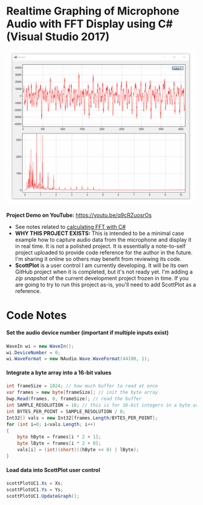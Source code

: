 # Realtime Graphing of Microphone Audio with FFT Display using C# (Visual Studio 2017)

![](demo.gif)

**Project Demo on YouTube:** https://youtu.be/q9cRZuosrOs
* See notes related to [calculating FFT with C#](/notes/FFT.md)
* **WHY THIS PROJECT EXISTS:** This is intended to be a minimal case example how to capture audio data from the microphone and display it in real time. It is not a polished project. It is essentially a note-to-self project uploaded to provide code reference for the author in the future. I'm sharing it online so others may benefit from reviewing its code.
* **ScottPlot** is a user control I am currently developing. It will be its own GitHub project when it is completed, but it's not ready yet. I'm adding a _zip snapshot_ of the current development project frozen in time. If you are going to try to run this project as-is, you'll need to add ScottPlot as a reference.


# Code Notes

#### Set the audio device number (important if multiple inputs exist)
```c#
WaveIn wi = new WaveIn();
wi.DeviceNumber = 0;
wi.WaveFormat = new NAudio.Wave.WaveFormat(44100, 1);
```

#### Integrate a byte array into a 16-bit values
```c#
int frameSize = 1024; // how much buffer to read at once
var frames = new byte[frameSize]; // init the byte array
bwp.Read(frames, 0, frameSize); // read the buffer
int SAMPLE_RESOLUTION = 16; // this is for 16-bit integers in a byte array
int BYTES_PER_POINT = SAMPLE_RESOLUTION / 8;
Int32[] vals = new Int32[frames.Length/BYTES_PER_POINT];
for (int i=0; i<vals.Length; i++)
{
    byte hByte = frames[i * 2 + 1];
    byte lByte = frames[i * 2 + 0];
    vals[i] = (int)(short)((hByte << 8) | lByte);
}
```

#### Load data into ScottPlot user control
```c#
scottPlotUC1.Xs = Xs;
scottPlotUC1.Ys = Ys;
scottPlotUC1.UpdateGraph();
```
